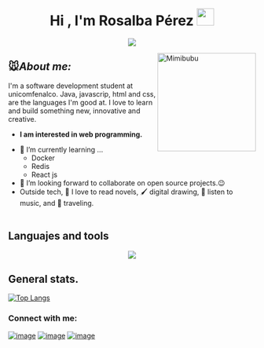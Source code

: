 <h1 align="center">
  Hi , I'm Rosalba Pérez <img src="https://media.giphy.com/media/hvRJCLFzcasrR4ia7z/giphy.gif" width="35">
</h1>


<p align="center">
	<a href="https://github.com/Bouaskaoun">
		<img src="https://readme-typing-svg.herokuapp.com?lines=Software+Development+Student;Web+Developer+In+Process;Always%20learning%20new%20things&center=true&width=380&height=45&color=B695C0">
	</a>
</p>

<!-- otros colores de lila:C78EFF, B695C0, C8A2C8 -->
<!--  -->
<!--  -->


<!-- este es del muñequito <img align="right" width=300px alt="Unicorn" src="https://c.tenor.com/GN73MKBawZYAAAAi/busy-cute.gif" />
  --> 
<img align="right" width="200px" alt="Mimibubu" src="https://media.tenor.com/tLQNV1ygf6gAAAAi/mimibubu.gif" />

<!-- ## <img src="https://media.giphy.com/media/ObNTw8Uzwy6KQ/giphy.gif" width="30px">&nbsp;🐭***About me***  -->
## 🐭***About me:***


I'm a software development student at unicomfenalco. Java, javascrip, html and css, are the languages I'm good at. I love to learn and build something new, innovative and creative.
* **I am interested in web programming.**
- 🌱 I’m currently learning ...
  - Docker
  - Redis
  - React js
- 👯 I’m looking forward to collaborate on open source projects.😉
- Outside tech, 📖 I love to read novels, 🖌️ digital drawing, 🎵 listen to music, and 🌴 traveling. <br> </br>


## Languajes and tools
<p align="center">
  <a href="https://skillicons.dev">
    <img src="https://skillicons.dev/icons?i=js,html,css,java,vscode,spring,mongodb,postman,mysql,nodejs" />
  </a>
</p>

## General stats.
[![Top Langs](https://github-readme-stats.vercel.app/api/top-langs/?username=Rosalba-Perez&layout=compact&theme=tokyonight)](https://github.com/anuraghazra/github-readme-stats)


<h3 align="left">Connect with me:</h3>
<div align="left">
	
[![image](https://img.shields.io/badge/LinkedIn-C78EFF?style=for-the-badge&logo=linkedin&logoColor=white)](https://www.linkedin.com/in/)
[![image](https://img.shields.io/badge/Instagram-C78EFF?style=for-the-badge&logo=instagram&logoColor=white)](https://www.instagram.com/)
[![image](https://img.shields.io/badge/Gmail-C78EFF?style=for-the-badge&logo=gmail&logoColor=white)](mailto:)
  
</div>



